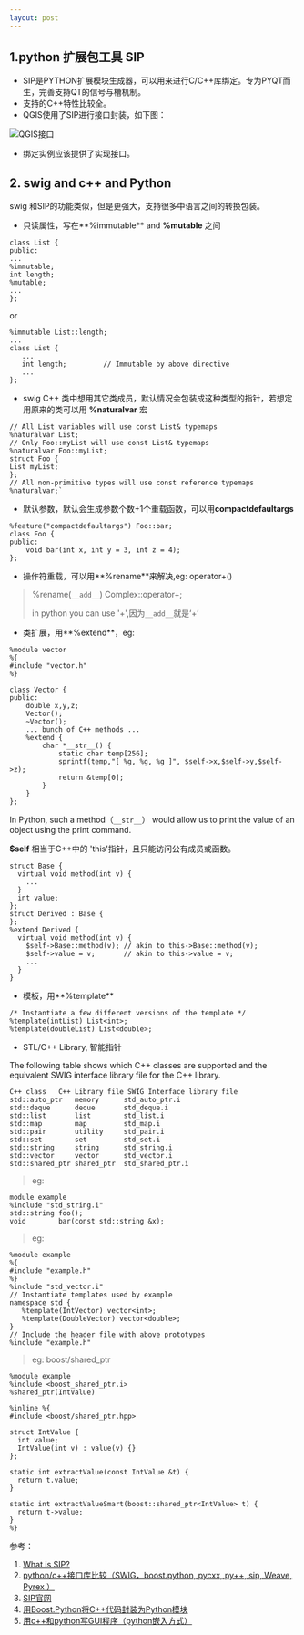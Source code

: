 ```yaml
---
layout: post
---
```


## 1.python 扩展包工具 SIP

+ SIP是PYTHON扩展模块生成器，可以用来进行C/C++库绑定。专为PYQT而生，完善支持QT的信号与槽机制。
+ 支持的C++特性比较全。
+ QGIS使用了SIP进行接口封装，如下图：

![QGIS接口]({{site.baseurl}}/assets/2018-03-21/qgis-python.png)

+ 绑定实例应该提供了实现接口。


## 2. swig and c++ and Python

swig 和SIP的功能类似，但是更强大，支持很多中语言之间的转换包装。

+ 只读属性，写在**%immutable** and **%mutable** 之间
>
	class List {
	public:
	...
	%immutable;
	int length;
	%mutable;
	...
	};

or
>
	%immutable List::length;
	...
	class List {
	   ...
	   int length;         // Immutable by above directive
	   ...
	};

+ swig C++ 类中想用其它类成员，默认情况会包装成这种类型的指针，若想定用原来的类可以用 **%naturalvar** 宏
>
	// All List variables will use const List& typemaps
	%naturalvar List;
	// Only Foo::myList will use const List& typemaps
	%naturalvar Foo::myList;
	struct Foo {
  	List myList;
	};
	// All non-primitive types will use const reference typemaps
	%naturalvar;`

+ 默认参数，默认会生成参数个数+1个重载函数，可以用**compactdefaultargs**
>
	%feature("compactdefaultargs") Foo::bar;
	class Foo {
	public:
	    void bar(int x, int y = 3, int z = 4);
	};

+ 操作符重载，可以用**%rename**来解决,eg: operator+()
>%rename(`__add__`) Complex::operator+;
>
>in python you can use '+',因为`__add__`就是‘+’


+ 类扩展，用**%extend**，eg:
> 
	%module vector
	%{
	#include "vector.h"
	%}
> 	
	class Vector {
	public:
		double x,y,z;
		Vector();
		~Vector();
		... bunch of C++ methods ...
		%extend {
			char *__str__() {
				static char temp[256];
				sprintf(temp,"[ %g, %g, %g ]", $self->x,$self->y,$self->z);
				return &temp[0];
			}
		}
	};
 In Python, such a method（`__str__`） would allow us to print the value of an object using the print command. 
> 
 **$self** 相当于C++中的 'this'指针，且只能访问公有成员或函数。
>	
	struct Base {
	  virtual void method(int v) {
	    ...
	  }
	  int value;
	};
	struct Derived : Base {
	};
	%extend Derived {
	  virtual void method(int v) {
	    $self->Base::method(v); // akin to this->Base::method(v);
	    $self->value = v;       // akin to this->value = v;
	    ...
	  }
	}

+ 模板，用**%template**
> 
	/* Instantiate a few different versions of the template */
	%template(intList) List<int>;
	%template(doubleList) List<double>;

+ STL/C++ Library, 智能指针
> 
The following table shows which C++ classes are supported and the equivalent SWIG interface library file for the C++ library. 

	C++ class 	C++ Library file SWIG Interface library file 
	std::auto_ptr 	memory 		std_auto_ptr.i 
	std::deque 		deque 		std_deque.i 
	std::list 		list 		std_list.i 
	std::map 		map 		std_map.i 
	std::pair 		utility 	std_pair.i 
	std::set 		set 		std_set.i 
	std::string 	string 		std_string.i 
	std::vector 	vector 		std_vector.i 
	std::shared_ptr shared_ptr 	std_shared_ptr.i 


> eg:
> 
	module example
	%include "std_string.i"
	std::string foo();
	void        bar(const std::string &x);

> eg:
> 
	%module example
	%{
	#include "example.h"
	%}	
	%include "std_vector.i"
	// Instantiate templates used by example
	namespace std {
	   %template(IntVector) vector<int>;
	   %template(DoubleVector) vector<double>;
	}	
	// Include the header file with above prototypes
	%include "example.h"

> eg: boost/shared_ptr
> 
	%module example
	%include <boost_shared_ptr.i>
	%shared_ptr(IntValue)
>	
	%inline %{
	#include <boost/shared_ptr.hpp>
>	
	struct IntValue {
	  int value;
	  IntValue(int v) : value(v) {}
	};
>	
	static int extractValue(const IntValue &t) {
	  return t.value;
	}
>	
	static int extractValueSmart(boost::shared_ptr<IntValue> t) {
	  return t->value;
	}
	%}

参考：

1. [What is SIP?](https://pypi.python.org/pypi/SIP)
2. [ python/c++接口库比较（SWIG，boost.python, pycxx, py++, sip, Weave, Pyrex ）]( https://blog.csdn.net/LaineGates/article/details/19565823)
3. [SIP官网](https://www.riverbankcomputing.com/software/sip/intro)
4. [用Boost.Python将C++代码封装为Python模块](https://www.cnblogs.com/xuyuan77/p/8419482.html)
5. [用c++和python写GUI程序（python嵌入方式）](https://www.cnblogs.com/Shiren-Y/archive/2011/04/05/2005832.html)
